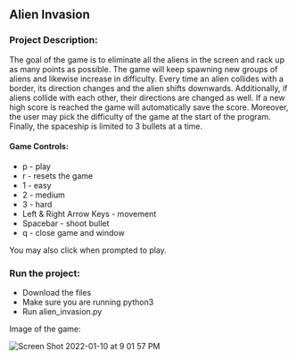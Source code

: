## Alien Invasion

### Project Description:

The goal of the game is to eliminate all the aliens in the screen and rack up as many points as possible. The game will keep spawning new groups of aliens and likewise increase in difficulty. Every time an alien collides with a border, its direction changes and 
the alien shifts downwards. Additionally, if aliens collide with each other, their directions are changed as well. If a new high score is reached the game will automatically save the score. Moreover, the user may pick the difficulty of the game at the start of the 
program. Finally, the spaceship is limited to 3 bullets at a time. 

#### Game Controls:
 - p - play
 - r - resets the game
 - 1 - easy
 - 2 - medium
 - 3 - hard
 - Left & Right Arrow Keys - movement
 - Spacebar - shoot bullet
 - q - close game and window

You may also click when prompted to play.

### Run the project:
- Download the files
- Make sure you are running python3
- Run alien_invasion.py

Image of the game:

![Screen Shot 2022-01-10 at 9 01 57 PM](https://user-images.githubusercontent.com/89400862/148870843-d7f37004-ec80-4e5c-865c-3eca150c8925.png)
